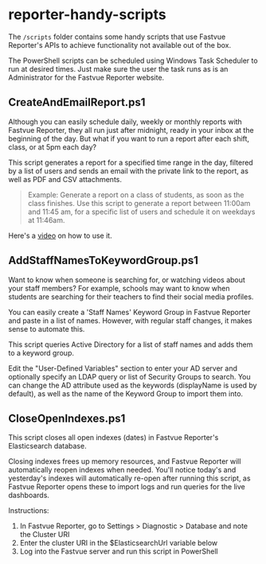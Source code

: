 # reporter-handy-scripts

The `/scripts` folder contains some handy scripts that use Fastvue Reporter's APIs to achieve functionality not available out of the box.

The PowerShell scripts can be scheduled using Windows Task Scheduler to run at desired times. Just make sure the user the task runs as is an Administrator for the Fastvue Reporter website.

## CreateAndEmailReport.ps1

Although you can easily schedule daily, weekly or monthly reports with Fastvue Reporter, they all run just after midnight, ready in your inbox at the beginning of the day. But what if you want to run a report after each shift, class, or at 5pm each day?

This script generates a report for a specified time range in the day, filtered by a list of users and sends an email with the private link to the report, as well as PDF and CSV attachments.

> Example: Generate a report on a class of students, as soon as the class finishes. Use this script to generate a report between 11:00am and 11:45 am, for a specific list of users and schedule it on weekdays at 11:46am.

Here's a [video](https://www.loom.com/share/21cfc712542d434d803c0034f6accad3?sid=0937bcde-9ce0-48a0-9669-45a66601cef7) on how to use it.

## AddStaffNamesToKeywordGroup.ps1

Want to know when someone is searching for, or watching videos about your staff members? For example, schools may want to know when students are searching for their teachers to find their social media profiles.

You can easily create a 'Staff Names' Keyword Group in Fastvue Reporter and paste in a list of names. However, with regular staff changes, it makes sense to automate this.

This script queries Active Directory for a list of staff names and adds them to a keyword group.

Edit the "User-Defined Variables" section to enter your AD server and optionally specify an LDAP query or list of Security Groups to search. You can change the AD attribute used as the keywords (displayName is used by default), as well as the name of the Keyword Group to import them into.

## CloseOpenIndexes.ps1

This script closes all open indexes (dates) in Fastvue Reporter's Elasticsearch database.

Closing indexes frees up memory resources, and Fastvue Reporter will automatically reopen indexes when needed.
You'll notice today's and yesterday's indexes will automatically re-open after running this script,
as Fastvue Reporter opens these to import logs and run queries for the live dashboards.

Instructions:

1. In Fastvue Reporter, go to Settings > Diagnostic > Database and note the Cluster URI
2. Enter the cluster URI in the $ElasticsearchUrl variable below
3. Log into the Fastvue server and run this script in PowerShell
